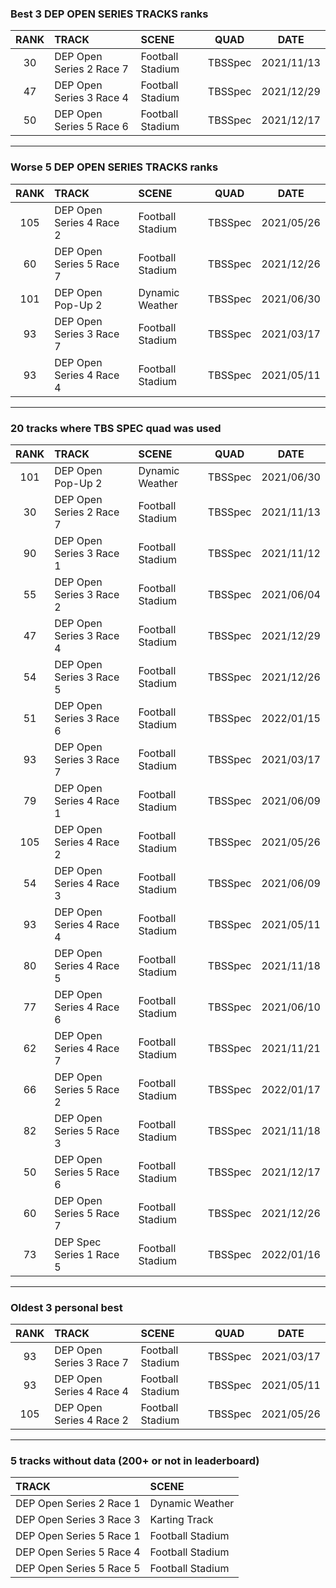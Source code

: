 ### Best 3 DEP OPEN SERIES TRACKS ranks
|RANK|TRACK|SCENE|QUAD|DATE|
|:---:|:---|:---|:---:|:---:|
|30|DEP Open Series 2 Race 7|Football Stadium|TBSSpec|2021/11/13|
|47|DEP Open Series 3 Race 4|Football Stadium|TBSSpec|2021/12/29|
|50|DEP Open Series 5 Race 6|Football Stadium|TBSSpec|2021/12/17|
---
### Worse 5 DEP OPEN SERIES TRACKS ranks
|RANK|TRACK|SCENE|QUAD|DATE|
|:---:|:---|:---|:---:|:---:|
|105|DEP Open Series 4 Race 2|Football Stadium|TBSSpec|2021/05/26|
|60|DEP Open Series 5 Race 7|Football Stadium|TBSSpec|2021/12/26|
|101|DEP Open Pop-Up 2|Dynamic Weather|TBSSpec|2021/06/30|
|93|DEP Open Series 3 Race 7|Football Stadium|TBSSpec|2021/03/17|
|93|DEP Open Series 4 Race 4|Football Stadium|TBSSpec|2021/05/11|
---
### 20 tracks where TBS SPEC quad was used
|RANK|TRACK|SCENE|QUAD|DATE|
|:---:|:---|:---|:---:|:---:|
|101|DEP Open Pop-Up 2|Dynamic Weather|TBSSpec|2021/06/30|
|30|DEP Open Series 2 Race 7|Football Stadium|TBSSpec|2021/11/13|
|90|DEP Open Series 3 Race 1|Football Stadium|TBSSpec|2021/11/12|
|55|DEP Open Series 3 Race 2|Football Stadium|TBSSpec|2021/06/04|
|47|DEP Open Series 3 Race 4|Football Stadium|TBSSpec|2021/12/29|
|54|DEP Open Series 3 Race 5|Football Stadium|TBSSpec|2021/12/26|
|51|DEP Open Series 3 Race 6|Football Stadium|TBSSpec|2022/01/15|
|93|DEP Open Series 3 Race 7|Football Stadium|TBSSpec|2021/03/17|
|79|DEP Open Series 4 Race 1|Football Stadium|TBSSpec|2021/06/09|
|105|DEP Open Series 4 Race 2|Football Stadium|TBSSpec|2021/05/26|
|54|DEP Open Series 4 Race 3|Football Stadium|TBSSpec|2021/06/09|
|93|DEP Open Series 4 Race 4|Football Stadium|TBSSpec|2021/05/11|
|80|DEP Open Series 4 Race 5|Football Stadium|TBSSpec|2021/11/18|
|77|DEP Open Series 4 Race 6|Football Stadium|TBSSpec|2021/06/10|
|62|DEP Open Series 4 Race 7|Football Stadium|TBSSpec|2021/11/21|
|66|DEP Open Series 5 Race 2|Football Stadium|TBSSpec|2022/01/17|
|82|DEP Open Series 5 Race 3|Football Stadium|TBSSpec|2021/11/18|
|50|DEP Open Series 5 Race 6|Football Stadium|TBSSpec|2021/12/17|
|60|DEP Open Series 5 Race 7|Football Stadium|TBSSpec|2021/12/26|
|73|DEP Spec Series 1 Race 5|Football Stadium|TBSSpec|2022/01/16|
---
### Oldest 3 personal best
|RANK|TRACK|SCENE|QUAD|DATE|
|:---:|:---|:---|:---:|:---:|
|93|DEP Open Series 3 Race 7|Football Stadium|TBSSpec|2021/03/17|
|93|DEP Open Series 4 Race 4|Football Stadium|TBSSpec|2021/05/11|
|105|DEP Open Series 4 Race 2|Football Stadium|TBSSpec|2021/05/26|
---
### 5 tracks without data (200+ or not in leaderboard)
|TRACK|SCENE|
|:---|:---|
|DEP Open Series 2 Race 1|Dynamic Weather|
|DEP Open Series 3 Race 3|Karting Track|
|DEP Open Series 5 Race 1|Football Stadium|
|DEP Open Series 5 Race 4|Football Stadium|
|DEP Open Series 5 Race 5|Football Stadium|

